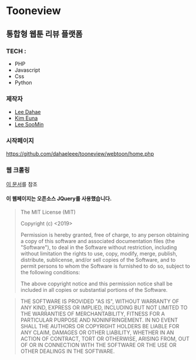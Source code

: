 # Tooneview
####
## 통합형 웹툰 리뷰 플랫폼

### TECH : 
- PHP
- Javascript
- Css
- Python

### 제작자
- [Lee Dahae](https://github.com/dahaelee)
- [Kim Euna](https://github.com/euna789)
- [Lee SooMin](https://github.com/vilut1002)

### 시작페이지
https://github.com/dahaeleee/tooneview/webtoon/home.php

### 웹 크롤링
[이 문서](webtoon/OSP_1125.py)를 참조

#### 이 웹페이지는 오픈소스 JQuery를 사용했습니다.

>The MIT License (MIT)
>
>Copyright (c) <2019> <copyright SooMin Lee>
>
>Permission is hereby granted, free of charge, to any person obtaining a copy of this software and associated documentation files (the "Software"), to deal in the Software without restriction, including without limitation the rights to use, copy, modify, merge, publish, distribute, sublicense, and/or sell copies of the Software, and to permit persons to whom the Software is furnished to do so, subject to the following conditions:
>
>The above copyright notice and this permission notice shall be included in all copies or substantial portions of the Software.

>THE SOFTWARE IS PROVIDED "AS IS", WITHOUT WARRANTY OF ANY KIND, EXPRESS OR IMPLIED, INCLUDING BUT NOT LIMITED TO THE WARRANTIES OF MERCHANTABILITY, FITNESS FOR A PARTICULAR PURPOSE AND NONINFRINGEMENT. IN NO EVENT SHALL THE AUTHORS OR COPYRIGHT HOLDERS BE LIABLE FOR ANY CLAIM, DAMAGES OR OTHER LIABILITY, WHETHER IN AN ACTION OF CONTRACT, TORT OR OTHERWISE, ARISING FROM, OUT OF OR IN CONNECTION WITH THE SOFTWARE OR THE USE OR OTHER DEALINGS IN THE SOFTWARE.
